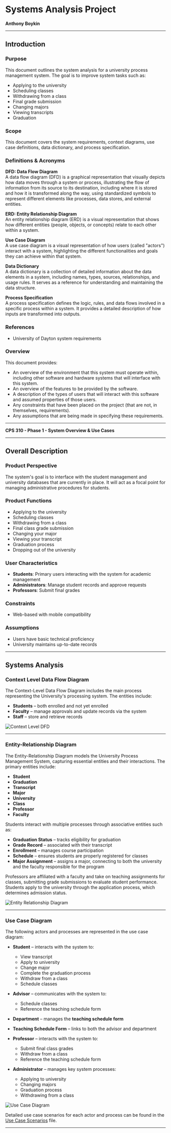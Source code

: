 # Systems Analysis Project
  
**Anthony Boykin**  
 

---

## Introduction

### Purpose  
This document outlines the system analysis for a university process management system. The goal is to improve system tasks such as:  
- Applying to the university  
- Scheduling classes  
- Withdrawing from a class  
- Final grade submission  
- Changing majors  
- Viewing transcripts  
- Graduation  

### Scope  
This document covers the system requirements, context diagrams, use case definitions, data dictionary, and process specification.

### Definitions & Acronyms  
**DFD: Data Flow Diagram**  
A data flow diagram (DFD) is a graphical representation that visually depicts how data moves through a system or process, illustrating the flow of information from its source to its destination, including where it is stored and how it is transformed along the way, using standardized symbols to represent different elements like processes, data stores, and external entities.  

**ERD: Entity Relationship Diagram**  
An entity relationship diagram (ERD) is a visual representation that shows how different entities (people, objects, or concepts) relate to each other within a system.  

**Use Case Diagram**  
A use case diagram is a visual representation of how users (called "actors") interact with a system, highlighting the different functionalities and goals they can achieve within that system.  

**Data Dictionary**  
A data dictionary is a collection of detailed information about the data elements in a system, including names, types, sources, relationships, and usage rules. It serves as a reference for understanding and maintaining the data structure.  

**Process Specification**  
A process specification defines the logic, rules, and data flows involved in a specific process within a system. It provides a detailed description of how inputs are transformed into outputs.  

### References  
- University of Dayton system requirements  

### Overview  
This document provides:  
- An overview of the environment that this system must operate within, including other software and hardware systems that will interface with this system.  
- An overview of the features to be provided by the software.  
- A description of the types of users that will interact with this software and assumed properties of those users.  
- Any constraints that have been placed on the project (that are not, in themselves, requirements).  
- Any assumptions that are being made in specifying these requirements.  

---

**CPS 310 - Phase 1 - System Overview & Use Cases**  

---

## Overall Description

### Product Perspective  
The system's goal is to interface with the student management and university databases that are currently in place. It will act as a focal point for managing administrative procedures for students.

### Product Functions  
- Applying to the university  
- Scheduling classes  
- Withdrawing from a class  
- Final class grade submission  
- Changing your major  
- Viewing your transcript  
- Graduation process  
- Dropping out of the university  

### User Characteristics  
- **Students**: Primary users interacting with the system for academic management  
- **Administrators**: Manage student records and approve requests  
- **Professors**: Submit final grades  

### Constraints  
- Web-based with mobile compatibility  

### Assumptions  
- Users have basic technical proficiency  
- University maintains up-to-date records  

---

## Systems Analysis

### Context Level Data Flow Diagram  
The Context-Level Data Flow Diagram includes the main process representing the University's processing system. The entities include:  
- **Students** – both enrolled and not yet enrolled  
- **Faculty** – manage approvals and update records via the system  
- **Staff** – store and retrieve records  

![Context Level DFD](Diagrams/ContextLevelDFD.png)  

---

### Entity-Relationship Diagram  
The Entity-Relationship Diagram models the University Process Management System, capturing essential entities and their interactions. The primary entities include:  
- **Student**  
- **Graduation**  
- **Transcript**  
- **Major**  
- **University**  
- **Class**  
- **Professor**  
- **Faculty**  

Students interact with multiple processes through associative entities such as:  
- **Graduation Status** – tracks eligibility for graduation  
- **Grade Record** – associated with their transcript  
- **Enrollment** – manages course participation  
- **Schedule** – ensures students are properly registered for classes  
- **Major Assignment** – assigns a major, connecting to both the university and the faculty responsible for the program  

Professors are affiliated with a faculty and take on teaching assignments for classes, submitting grade submissions to evaluate student performance. Students apply to the university through the application process, which determines admission status.  

![Entity Relationship Diagram](Diagrams/ER%20Diagram.png)  

---

### Use Case Diagram  
The following actors and processes are represented in the use case diagram:  

- **Student** – interacts with the system to:  
    - View transcript  
    - Apply to university  
    - Change major  
    - Complete the graduation process  
    - Withdraw from a class  
    - Schedule classes  

- **Advisor** – communicates with the system to:  
    - Schedule classes  
    - Reference the teaching schedule form  

- **Department** – manages the **teaching schedule form**  

- **Teaching Schedule Form** – links to both the advisor and department  

- **Professor** – interacts with the system to:  
    - Submit final class grades  
    - Withdraw from a class  
    - Reference the teaching schedule form  

- **Administrator** – manages key system processes:  
    - Applying to university  
    - Changing majors  
    - Graduation process  
    - Withdrawing from a class  

![Use Case Diagram](Diagrams/UseCaseDiagram.png)  

Detailed use case scenarios for each actor and process can be found in the [Use Case Scenarios](case.md) file.

---

